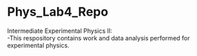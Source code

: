# Phys_Lab4_Repo
Intermediate Experimental Physics II:\
-This respository contains work and data analysis performed for experimental physics.
